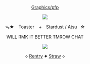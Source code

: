  <div align="center">
  
  [Graphics/pfp](https://www.tumblr.com/velvetjump/777922762852450304/wedding-cake-graphics)

![](https://64.media.tumblr.com/f6d2b90ab00b6103be8305c33f579280/0558998d6fd2e70d-49/s1280x1920/c5050e46371465f3688e2da1c94d5c60d0bc2c13.pnj)

ᯓ★ ⠀Toaster⠀ + ⠀Stardust / Atsu⠀☆

WILL RMK IT BETTER TMROW CHAT

![](https://i.postimg.cc/bvmMMDV7/image-2024-05-24-133856019.png)

 ⟡ [Rentry](https://rentry.co/Nessun_Dorma) ✦ [Straw](https://sugarcloudexpress.straw.page/) ⟡

<!--
**ToasterTheFox/ToasterTheFox** is a ✨ _special_ ✨ repository because its `README.md` (this file) appears on your GitHub profile.

Here are some ideas to get you started:

- 🔭 I’m currently working on ...
- 🌱 I’m currently learning ...
- 👯 I’m looking to collaborate on ...
- 🤔 I’m looking for help with ...
- 💬 Ask me about ...
- 📫 How to reach me: ...
- 😄 Pronouns: ...
- ⚡ Fun fact: ...
-->
